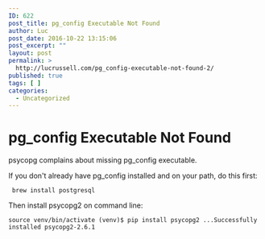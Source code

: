 ```yaml
---
ID: 622
post_title: pg_config Executable Not Found
author: Luc
post_date: 2016-10-22 13:15:06
post_excerpt: ""
layout: post
permalink: >
  http://lucrussell.com/pg_config-executable-not-found-2/
published: true
tags: [ ]
categories:
  - Uncategorized
---
```

# pg_config Executable Not Found

psycopg complains about missing pg_config executable.

If you don't already have pg_config installed and on your path, do this first:

     brew install postgresql 
    

Then install psycopg2 on command line:

`source venv/bin/activate
(venv)$ pip install psycopg2
...Successfully installed psycopg2-2.6.1`